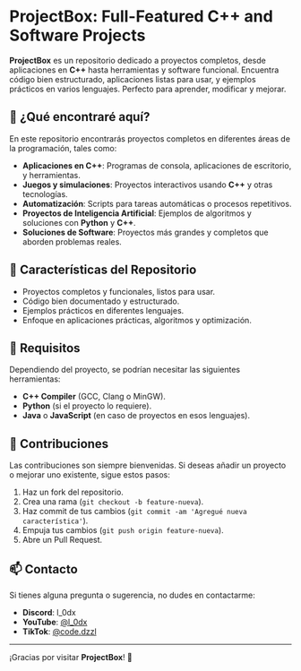 # ProjectBox: Full-Featured C++ and Software Projects

**ProjectBox** es un repositorio dedicado a proyectos completos, desde aplicaciones en **C++** hasta herramientas y software funcional. Encuentra código bien estructurado, aplicaciones listas para usar, y ejemplos prácticos en varios lenguajes. Perfecto para aprender, modificar y mejorar.

## 🚀 ¿Qué encontraré aquí?

En este repositorio encontrarás proyectos completos en diferentes áreas de la programación, tales como:

- **Aplicaciones en C++**: Programas de consola, aplicaciones de escritorio, y herramientas.
- **Juegos y simulaciones**: Proyectos interactivos usando **C++** y otras tecnologías.
- **Automatización**: Scripts para tareas automáticas o procesos repetitivos.
- **Proyectos de Inteligencia Artificial**: Ejemplos de algoritmos y soluciones con **Python** y **C++**.
- **Soluciones de Software**: Proyectos más grandes y completos que aborden problemas reales.

## 🌟 Características del Repositorio

- Proyectos completos y funcionales, listos para usar.
- Código bien documentado y estructurado.
- Ejemplos prácticos en diferentes lenguajes.
- Enfoque en aplicaciones prácticas, algoritmos y optimización.

## 🔧 Requisitos

Dependiendo del proyecto, se podrían necesitar las siguientes herramientas:

- **C++ Compiler** (GCC, Clang o MinGW).
- **Python** (si el proyecto lo requiere).
- **Java** o **JavaScript** (en caso de proyectos en esos lenguajes).

## 🤝 Contribuciones

Las contribuciones son siempre bienvenidas. Si deseas añadir un proyecto o mejorar uno existente, sigue estos pasos:

1. Haz un fork del repositorio.
2. Crea una rama (`git checkout -b feature-nueva`).
3. Haz commit de tus cambios (`git commit -am 'Agregué nueva característica'`).
4. Empuja tus cambios (`git push origin feature-nueva`).
5. Abre un Pull Request.

## 📫 Contacto

Si tienes alguna pregunta o sugerencia, no dudes en contactarme:

- **Discord**: l_0dx
- **YouTube**: [@l_0dx](https://www.youtube.com/@l_0dx)
- **TikTok**: [@code.dzzl](https://www.tiktok.com/@code.dzzl)

---

¡Gracias por visitar **ProjectBox**! 🚀
